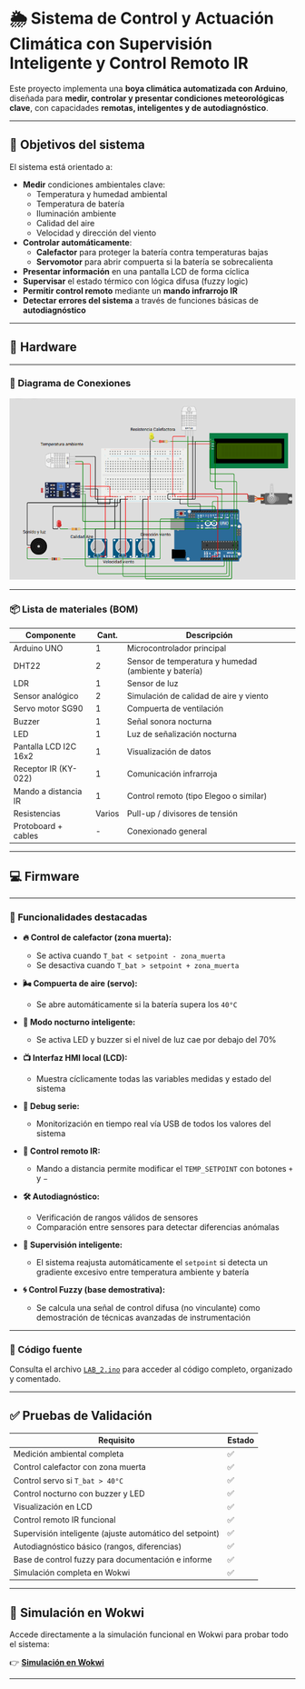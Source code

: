 # 🌦️ Sistema de Control y Actuación Climática con Supervisión Inteligente y Control Remoto IR

Este proyecto implementa una **boya climática automatizada con Arduino**, diseñada para **medir, controlar y presentar condiciones meteorológicas clave**, con capacidades **remotas, inteligentes y de autodiagnóstico**.

-----

## 🧠 Objetivos del sistema

El sistema está orientado a:

- **Medir** condiciones ambientales clave:
  - Temperatura y humedad ambiental
  - Temperatura de batería
  - Iluminación ambiente
  - Calidad del aire
  - Velocidad y dirección del viento
- **Controlar automáticamente**:
  - **Calefactor** para proteger la batería contra temperaturas bajas
  - **Servomotor** para abrir compuerta si la batería se sobrecalienta
- **Presentar información** en una pantalla LCD de forma cíclica
- **Supervisar** el estado térmico con lógica difusa (fuzzy logic)
- **Permitir control remoto** mediante un **mando infrarrojo IR**
- **Detectar errores del sistema** a través de funciones básicas de **autodiagnóstico**

-----

## 🧰 Hardware

-----

### 🔌 Diagrama de Conexiones

![Diagrama de conexiones](Diagrama_conexiones.png)

-----

### 📦 Lista de materiales (BOM)

| Componente            | Cant. | Descripción                                         |
|----------------------|-------|-----------------------------------------------------|
| Arduino UNO           | 1     | Microcontrolador principal                          |
| DHT22                 | 2     | Sensor de temperatura y humedad (ambiente y batería)|
| LDR                   | 1     | Sensor de luz                                       |
| Sensor analógico      | 2     | Simulación de calidad de aire y viento              |
| Servo motor SG90      | 1     | Compuerta de ventilación                            |
| Buzzer                | 1     | Señal sonora nocturna                               |
| LED                   | 1     | Luz de señalización nocturna                        |
| Pantalla LCD I2C 16x2 | 1     | Visualización de datos                              |
| Receptor IR (KY-022)  | 1     | Comunicación infrarroja                             |
| Mando a distancia IR  | 1     | Control remoto (tipo Elegoo o similar)              |
| Resistencias          | Varios| Pull-up / divisores de tensión                      |
| Protoboard + cables   | -     | Conexionado general                                 |

-----

## 💻 Firmware

-----

### 🔧 Funcionalidades destacadas

- **🔥 Control de calefactor (zona muerta):**
  - Se activa cuando `T_bat < setpoint - zona_muerta`
  - Se desactiva cuando `T_bat > setpoint + zona_muerta`

- **🌬️ Compuerta de aire (servo):**
  - Se abre automáticamente si la batería supera los `40°C`

- **🌃 Modo nocturno inteligente:**
  - Se activa LED y buzzer si el nivel de luz cae por debajo del 70%

- **📺 Interfaz HMI local (LCD):**
  - Muestra cíclicamente todas las variables medidas y estado del sistema

- **🧪 Debug serie:**
  - Monitorización en tiempo real vía USB de todos los valores del sistema

- **📡 Control remoto IR:**
  - Mando a distancia permite modificar el `TEMP_SETPOINT` con botones `+` y `−`

- **🛠️ Autodiagnóstico:**
  - Verificación de rangos válidos de sensores
  - Comparación entre sensores para detectar diferencias anómalas

- **🤖 Supervisión inteligente:**
  - El sistema reajusta automáticamente el `setpoint` si detecta un gradiente excesivo entre temperatura ambiente y batería

- **🌀 Control Fuzzy (base demostrativa):**
  - Se calcula una señal de control difusa (no vinculante) como demostración de técnicas avanzadas de instrumentación

-----

### 📂 Código fuente

Consulta el archivo [`LAB_2.ino`](./LAB_2.ino) para acceder al código completo, organizado y comentado.

-----

## ✅ Pruebas de Validación

| Requisito                                                            | Estado |
|----------------------------------------------------------------------|--------|
| Medición ambiental completa                                          | ✅     |
| Control calefactor con zona muerta                                   | ✅     |
| Control servo si `T_bat > 40°C`                                      | ✅     |
| Control nocturno con buzzer y LED                                    | ✅     |
| Visualización en LCD                                                 | ✅     |
| Control remoto IR funcional                                          | ✅     |
| Supervisión inteligente (ajuste automático del setpoint)             | ✅     |
| Autodiagnóstico básico (rangos, diferencias)                         | ✅     |
| Base de control fuzzy para documentación e informe                   | ✅     |
| Simulación completa en Wokwi                                         | ✅     |

-----

## 🔗 Simulación en Wokwi

Accede directamente a la simulación funcional en Wokwi para probar todo el sistema:

👉 [**Simulación en Wokwi**](https://wokwi.com/projects/430770980504890369)

-----
